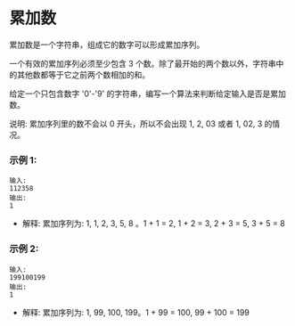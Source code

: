 # 累加数

累加数是一个字符串，组成它的数字可以形成累加序列。

一个有效的累加序列必须至少包含 3 个数。除了最开始的两个数以外，字符串中的其他数都等于它之前两个数相加的和。

给定一个只包含数字 '0'-'9' 的字符串，编写一个算法来判断给定输入是否是累加数。

说明: 累加序列里的数不会以 0 开头，所以不会出现 1, 2, 03 或者 1, 02, 3 的情况。

### 示例 1:
```
输入: 
112358
输出: 
1
```
+ 解释: 
累加序列为: 1, 1, 2, 3, 5, 8 。1 + 1 = 2, 1 + 2 = 3, 2 + 3 = 5, 3 + 5 = 8

### 示例 2:
```
输入: 
199100199
输出: 
1
```
+ 解释:
累加序列为: 1, 99, 100, 199。1 + 99 = 100, 99 + 100 = 199